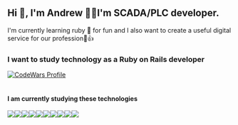## Hi 👋, I'm Andrew 🧗‍♂️I'm SCADA/PLC developer.
 
 I'm currently learning ruby 🔴 for fun and I also want to create a useful digital service for our profession🙂👍

<article>
    <section>
        <h3>I want to study technology as a Ruby on Rails developer</h3>
        <a href="https://www.codewars.com/users/yurjo7">
            <img title="CodeWars Profile"
                 src="https://www.codewars.com/users/yurjo7/badges/small"/>
        </a>
        </a>
    </section>
    <br>
    <section>
        <h4>I am currently studying these technologies</h4>
        <div style="display: flex">
    <a href="">
        <img src="https://img.shields.io/badge/ruby-%23CC342D.svg?style=for-the-badge&logo=ruby&logoColor=white" />
    </a>
    <a href="">
        <img src="https://img.shields.io/badge/rails-%23CC0000.svg?style=for-the-badge&logo=rubyonrails&logoColor=white" />
    </a>
    <a href="https://www.postgresql.org/">
        <img src="https://img.shields.io/badge/PostgreSQL-336791?style=for-the-badge&logo=postgresql&logoColor=white" />
    </a>
    <a href="">
        <img src="https://img.shields.io/badge/HTML5-E34F26?style=for-the-badge&logo=html5&logoColor=white" />
    </a>
    <a href="">
        <img src="https://img.shields.io/badge/CSS3-1572B6?style=for-the-badge&logo=css3&logoColor=white" />
    </a>
    <a href="">
        <img src="https://img.shields.io/badge/JavaScript-F7DF1E?style=for-the-badge&logo=javascript&logoColor=black" />
    </a>
    <a href="https://cloud.yandex.com/en-ru">
        <img src="https://img.shields.io/badge/Yandex.Cloud-FC3F1D?&style=for-the-badge&logoColor=white&logo=yandex"/>
    </a>
    <a href="https://www.docker.com/">
        <img src="https://img.shields.io/badge/docker-%230db7ed.svg?style=for-the-badge&logo=docker&logoColor=white"/>
    </a>
    <a href="https://kubernetes.io/">
        <img src="https://img.shields.io/badge/kubernetes-%23326ce5.svg?style=for-the-badge&logo=kubernetes&logoColor=white"/>
    </a>
    <a href="https://stimulus.hotwired.dev/">
        <img src="https://img.shields.io/badge/Stimulus-%23EAB8C9.svg?style=for-the-badge&logo=stimulus&logoColor=black" />
    </a>
</div>
